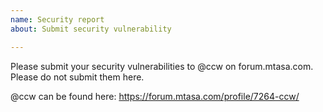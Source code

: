 ```yaml
---
name: Security report
about: Submit security vulnerability

---
```


Please submit your security vulnerabilities to @ccw on forum.mtasa.com. Please do not submit them here.

@ccw can be found here: https://forum.mtasa.com/profile/7264-ccw/
